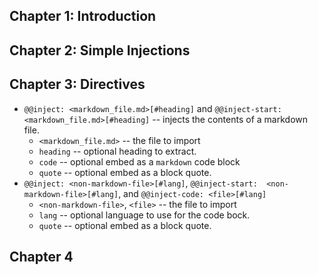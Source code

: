 ## Chapter 1: Introduction

## Chapter 2: Simple Injections

## Chapter 3: Directives

- `@@inject: <markdown_file.md>[#heading]` and `@@inject-start:  <markdown_file.md>[#heading]` -- injects the contents of a markdown file.
  - `<markdown_file.md>` -- the file to import
  - `heading` -- optional heading to extract.
  - `code` -- optional embed as a `markdown` code block
  - `quote` -- optional embed as a block quote.
- `@@inject: <non-markdown-file>[#lang]`, `@@inject-start:  <non-markdown-file>[#lang]`, and `@@inject-code: <file>[#lang]`
  - `<non-markdown-file>`, `<file>` -- the file to import
  - `lang` -- optional language to use for the code bock.
  - `quote` -- optional embed as a block quote.

## Chapter 4
